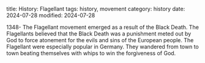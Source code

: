 title: History: Flagellant
tags: history, movement
category: history
date: 2024-07-28
modified: 2024-07-28


1348-
The Flagellant movement emerged as a
 result of the Black Death. The Flagellants believed that the Black
 Death was a punishment meted out by God to force atonement for the
 evils and sins of the European people. The Flagellant were
 especially popular in Germany. They wandered from town to town
 beating themselves with whips to win the forgiveness of God.



